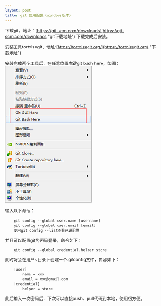 ```yaml
---
layout: post
title: git 使用配置（windows版本）
---
```


下载git，地址：[https://git-scm.com/downloads](https://git-scm.com/downloads "git下载地址") 
下载完成后安装。

安装工具tortoisegit，地址:[https://tortoisegit.org/](https://tortoisegit.org/ "下载地址")

安装完成两个工具后，在任意位置右键git bash here，如图：
![示例图片](/article_images/git_bash_here.png)

输入以下命令：
~~~shell	
	git config --global user.name [username]
	git config --global user.email [email]
	使用git config --list查看已设配置
~~~

并且可以配置git免密码登录，命令如下：
~~~shell
	git config --global credential.helper store
~~~
此时将会在用户~目录下创建一个.gitconfig文件，内容如下：

~~~config
	[user]
        name = xxx
        email = xxx@gmail.com
	[credential]
        helper = store
~~~
此后输入一次密码后，下次可以直接push、pull代码到本地，使用很方便。